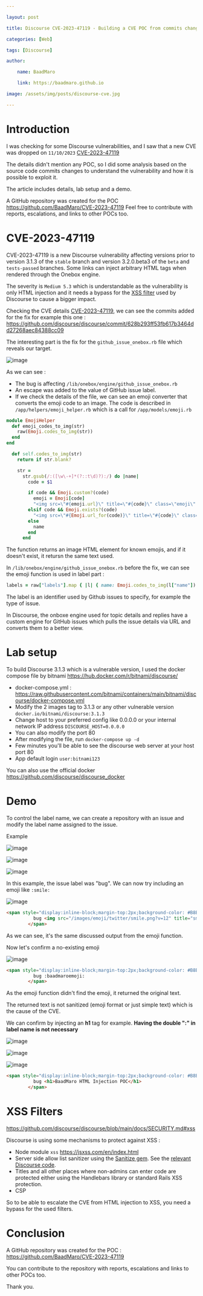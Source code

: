 ```yaml
---

layout: post

title: Discourse CVE-2023-47119 - Building a CVE POC from commits changes 

categories: [Web]

tags: [Discourse]

author:

    name: BaadMaro

    link: https://baadmaro.github.io

image: /assets/img/posts/discourse-cve.jpg

---
```


# Introduction

I was checking for some Discourse vulnerabilities, and I saw that a new CVE was dropped on `11/10/2023`  [CVE-2023-47119](https://nvd.nist.gov/vuln/detail/CVE-2023-47119) 

The details didn't mention any POC, so I did some analysis based on the source code commits changes to understand the vulnerability and how it is possible to exploit it.

The article includes details, lab setup and a demo.

A GitHub repository was created for the POC https://github.com/BaadMaro/CVE-2023-47119 Feel free to contribute with reports, escalations, and links to other POCs too.

# CVE-2023-47119

CVE-2023-47119 is a new Discourse vulnerability affecting versions prior to version 3.1.3 of the `stable` branch and version 3.2.0.beta3 of the `beta` and `tests-passed` branches. Some links can inject arbitrary HTML tags when rendered through the Onebox engine.

The severity is `Medium 5.3`  which is understandable as the vulnerability is only HTML injection and it needs a bypass for the [XSS filter](https://github.com/discourse/discourse/blob/main/docs/SECURITY.md#xss) used by Discourse to cause a bigger impact. 

Checking the CVE details [CVE-2023-47119](https://nvd.nist.gov/vuln/detail/CVE-2023-47119), we can see the commits added for the fix for example this one : https://github.com/discourse/discourse/commit/628b293ff53fb617b3464dd27268aec84388cc09

The interesting part is the fix for the `github_issue_onebox.rb` file which reveals our target.

![image](https://github.com/BaadMaro/baadmaro.github.io/assets/72421091/08cbed3c-2600-499e-9cf6-68a263b9c56a)

As we can see :
- The bug is affecting `/lib/onebox/engine/github_issue_onebox.rb`
- An escape was added to the value of GitHub issue label.
- If we check the details of the file, we can see an emoji converter that converts the emoji code to an image. The code is described in `/app/helpers/emoji_helper.rb` which is a call for `/app/models/emoji.rb`

```ruby
module EmojiHelper
  def emoji_codes_to_img(str)
    raw(Emoji.codes_to_img(str))
  end
end
```

```ruby
  def self.codes_to_img(str)
    return if str.blank?

    str =
      str.gsub(/:([\w\-+]*(?::t\d)?):/) do |name|
        code = $1

        if code && Emoji.custom?(code)
          emoji = Emoji[code]
          "<img src=\"#{emoji.url}\" title=\"#{code}\" class=\"emoji\" alt=\"#{code}\" loading=\"lazy\" width=\"20\" height=\"20\">"
        elsif code && Emoji.exists?(code)
          "<img src=\"#{Emoji.url_for(code)}\" title=\"#{code}\" class=\"emoji\" alt=\"#{code}\" loading=\"lazy\" width=\"20\" height=\"20\">"
        else
          name
        end
      end
```

The function returns an image HTML element for known emojis, and  if it doesn't exist, it retursn the same text used.

In `/lib/onebox/engine/github_issue_onebox.rb` before the fix, we can see the emoji function is used in label part :

```ruby
labels = raw["labels"].map { |l| { name: Emoji.codes_to_img(l["name"]) } }
```

The label is an identifier used by Github issues to specify, for example the type of issue.

In Discourse, the onboxe engine used for topic details and replies have a custom engine for GitHub issues which pulls the issue details via URL and converts them to a better view.

# Lab setup

To build Discourse 3.1.3 which is a vulnerable version, I used the docker compose file by bitnami 
https://hub.docker.com/r/bitnami/discourse/ 
- docker-compose.yml : https://raw.githubusercontent.com/bitnami/containers/main/bitnami/discourse/docker-compose.yml
- Modify the 2 images tag to 3.1.3 or any other vulnerable version `docker.io/bitnami/discourse:3.1.3`
- Change host to your preferred config like 0.0.0.0 or your internal network IP address `DISCOURSE_HOST=0.0.0.0`
- You can also modify the port 80
- After modifying the file, run `docker-compose up -d`
- Few minutes you'll be able to see the discourse web server at your host port 80 
- App default login `user:bitnami123`

You can also use the official docker https://github.com/discourse/discourse_docker 

# Demo 

To control the label name, we can create a repository with an issue and modify the label name assigned to the issue.

Example 

![image](https://github.com/BaadMaro/baadmaro.github.io/assets/72421091/0642ad14-f655-49f0-a829-dddc7077a239)

![image](https://github.com/BaadMaro/baadmaro.github.io/assets/72421091/0fafa829-0a29-4e57-96da-0b30cc169e75)

![image](https://github.com/BaadMaro/baadmaro.github.io/assets/72421091/48505b56-c263-4bae-8960-7d0812cccaf1)

In this example, the issue label was "bug". We can now try including an emoji like `:smile:`

![image](https://github.com/BaadMaro/baadmaro.github.io/assets/72421091/6211c4ca-f0c1-4857-87a2-1168dce2cf3e)

```html
<span style="display:inline-block;margin-top:2px;background-color: #B8B8B8;padding: 2px;border-radius: 4px;color: #fff;margin-left: 3px;">
          bug <img src="/images/emoji/twitter/smile.png?v=12" title="smile" class="emoji" alt="smile" width="20" height="20">
        </span>
```

As we can see, it's the same discussed output from the emoji function.

Now let's confirm a no-existing emoji

![image](https://github.com/BaadMaro/baadmaro.github.io/assets/72421091/ff0b01a4-7240-4acd-bcba-07a69ce5066c)

```html
<span style="display:inline-block;margin-top:2px;background-color: #B8B8B8;padding: 2px;border-radius: 4px;color: #fff;margin-left: 3px;">
          bug :baadmaroemoji:
        </span>
```

As the emoji function didn't find the emoji, it returned the original text.

The returned text is not sanitized (emoji format or just simple text) which is the cause of the CVE.

We can confirm by injecting an **h1** tag for example. **Having the double ":" in label name is not necessary** 

![image](https://github.com/BaadMaro/CVE-2023-47119/assets/72421091/b572c978-895e-4ec5-b223-4fc0da05f17f)

![image](https://github.com/BaadMaro/CVE-2023-47119/assets/72421091/28cae5f3-89e4-4ed6-9ddf-d6f702b17457)

![image](https://github.com/BaadMaro/CVE-2023-47119/assets/72421091/cdac2e11-5932-48fb-b3a5-4a5dc83741a1)

```html
<span style="display:inline-block;margin-top:2px;background-color: #B8B8B8;padding: 2px;border-radius: 4px;color: #fff;margin-left: 3px;">
          bug <h1>BaadMaro HTML Injection POC</h1>
        </span>
```

# XSS Filters

https://github.com/discourse/discourse/blob/main/docs/SECURITY.md#xss 

Discourse is using some mechanisms to protect against XSS :
- Node module `xss` https://jsxss.com/en/index.html
- Server side allow list sanitizer using the [Sanitize gem](https://github.com/rgrove/sanitize). See the [relevant Discourse code](https://github.com/discourse/discourse/blob/main/lib/pretty_text.rb).
- Titles and all other places where non-admins can enter code are protected either using the Handlebars library or standard Rails XSS protection.
- CSP

So to be able to escalate the CVE from HTML injection to XSS, you need a bypass for the used filters.

# Conclusion

A GitHub repository was created for the POC : https://github.com/BaadMaro/CVE-2023-47119

You can contribute to the repository with reports, escalations and links to other POCs too.

Thank you.
